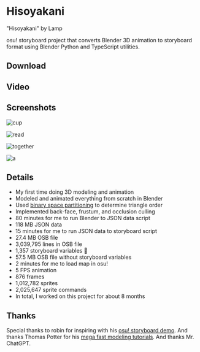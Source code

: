 # Hisoyakani

"Hisoyakani" by Lamp

osu! storyboard project that converts Blender 3D animation to storyboard format
using Blender Python and TypeScript utilities.

## Download

## Video

## Screenshots

![cup](https://github.com/user-attachments/assets/3359d48e-7784-4071-914f-a4cb8c3ea752)

![read](https://github.com/user-attachments/assets/7cae06b6-0b2e-4496-a269-2a99b93064d4)

![together](https://github.com/user-attachments/assets/82c1af5e-8fe1-44c8-a45f-fca7fd594885)

![a](https://github.com/user-attachments/assets/b682e2b1-ffdb-448c-8a03-7756eb85f1c3)

## Details

- My first time doing 3D modeling and animation
- Modeled and animated everything from scratch in Blender
- Used [binary space partitioning](https://en.m.wikipedia.org/wiki/Binary_space_partitioning) to determine triangle order
- Implemented back-face, frustum, and occlusion culling
- 80 minutes for me to run Blender to JSON data script
- 118 MB JSON data
- 15 minutes for me to run JSON data to storyboard script
- 27.4 MB OSB file
- 3,039,795 lines in OSB file
- 1,357 storyboard variables 🤡
- 57.5 MB OSB file without storyboard variables
- 2 minutes for me to load map in osu!
- 5 FPS animation
- 876 frames
- 1,012,782 sprites
- 2,025,647 sprite commands
- In total, I worked on this project for about 8 months

## Thanks

Special thanks to robin for inspiring with his [osu! storyboard demo](https://www.youtube.com/watch?v=bOGJWGJOMOk). And thanks Thomas Potter for his [mega fast modeling tutorials](https://www.youtube.com/watch?v=6338MlQndgw). And thanks Mr. ChatGPT.
